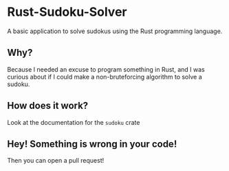 Rust-Sudoku-Solver
==================

A basic application to solve sudokus using the Rust programming language.

## Why?

Because I needed an excuse to program something in Rust, and I was curious about if I could make a non-bruteforcing algorithm to solve a sudoku.

## How does it work?

Look at the documentation for the `sudoku` crate

## Hey! Something is wrong in your code!

Then you can open a pull request!
